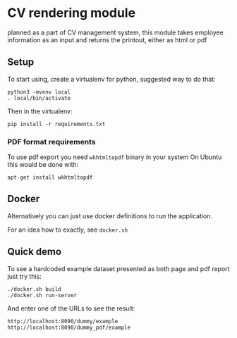 # CV rendering module

planned as a part of CV management system, this module takes employee information as an input and returns the printout, either as html or pdf

## Setup

To start using, create a virtualenv for python, suggested way to do that:

```
python3 -mvenv local
. local/bin/activate
```

Then in the virtualenv:

`pip install -r requirements.txt`

### PDF format requirements

To use pdf export you need `wkhtmltopdf` binary in your system
On Ubuntu this would be done with:

`apt-get install wkhtmltopdf`


## Docker

Alternatively you can just use docker definitions to run the application.

For an idea how to exactly, see `docker.sh`

## Quick demo

To see a hardcoded example dataset presented as both page and pdf report just try this:

```
./docker.sh build
./docker.sh run-server
```

And enter one of the URLs to see the result:

```
http://localhost:8090/dummy/example
http://localhost:8090/dummy_pdf/example
```

